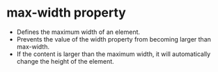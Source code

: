 # max-width property 
- Defines the maximum width of an element.
- Prevents the value of the width property from becoming larger than max-width.
- If the content is larger than the maximum width, it will automatically change the height of the element.
